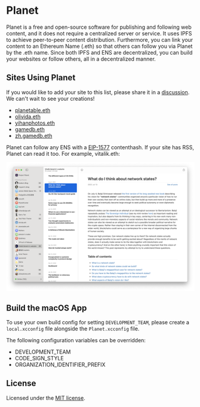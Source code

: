 # Planet

Planet is a free and open-source software for publishing and following web content, and it does not require a centralized server or service. It uses IPFS to achieve peer-to-peer content distribution. Furthermore, you can link your content to an Ethereum Name (.eth) so that others can follow you via Planet by the .eth name. Since both IPFS and ENS are decentralized, you can build your websites or follow others, all in a decentralized manner.

## Sites Using Planet

If you would like to add your site to this list, please share it in a [discussion](https://github.com/Planetable/Planet/discussions). We can't wait to see your creations!

- [planetable.eth](https://planetable.eth.limo)
- [olivida.eth](https://olivida.eth.limo)
- [yihanphotos.eth](https://yihanphotos.eth.limo)
- [gamedb.eth](https://gamedb.eth.limo)
- [zh.gamedb.eth](https://zh.gamedb.eth.limo)

Planet can follow any ENS with a [EIP-1577](https://eips.ethereum.org/EIPS/eip-1577) contenthash. If your site has RSS, Planet can read it too. For example, vitalik.eth:

<img width="1528" src="Screenshots/vitalik.eth.png" alt="vitalik.eth">

## Build the macOS App

To use your own build config for setting `DEVELOPMENT_TEAM`, please create a `local.xcconfig` file alongside the `Planet.xcconfig` file.

The following configuration variables can be overridden:

- DEVELOPMENT_TEAM
- CODE_SIGN_STYLE
- ORGANIZATION_IDENTIFIER_PREFIX

## License

Licensed under the [MIT license](https://github.com/Planetable/Planet/blob/main/LICENSE).